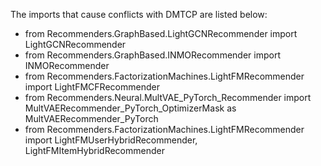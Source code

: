 The imports that cause conflicts with DMTCP are listed below:

- from Recommenders.GraphBased.LightGCNRecommender import LightGCNRecommender
- from Recommenders.GraphBased.INMORecommender import INMORecommender
- from Recommenders.FactorizationMachines.LightFMRecommender import LightFMCFRecommender
- from Recommenders.Neural.MultVAE_PyTorch_Recommender import MultVAERecommender_PyTorch_OptimizerMask as MultVAERecommender_PyTorch
- from Recommenders.FactorizationMachines.LightFMRecommender import LightFMUserHybridRecommender, LightFMItemHybridRecommender


